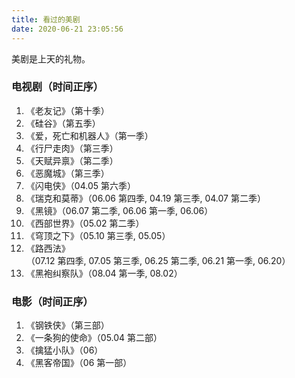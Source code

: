 ```yaml
---
title: 看过的美剧
date: 2020-06-21 23:05:56
---
```


美剧是上天的礼物。

<h3>电视剧<sd>（时间正序）</sd></h3>

<ol>
    <li>《老友记》<sd>（第十季）</sd></li>
    <li>《硅谷》<sd>（第五季）</sd></li>
    <li>《爱，死亡和机器人》<sd>（第一季）</sd></li>
    <li>《行尸走肉》<sd>（第三季）</sd></li>
    <li>《天赋异禀》<sd>（第二季）</sd></li>
    <li>《恶魔城》<sd>（第三季）</sd></li>
    <li>《闪电侠》<sd>（04.05 第六季）</sd></li>
    <li>《瑞克和莫蒂》<sd>（06.06 第四季, 04.19 第三季, 04.07 第二季）</sd></li>
    <li>《黑镜》<sd>（06.07 第二季, 06.06 第一季, 06.06）</sd></li>
    <li>《西部世界》<sd>（05.02 第二季）</sd></li>
    <li>《穹顶之下》<sd>（05.10 第三季, 05.05）</sd></li>
    <li>《路西法》<sd>（07.12 第四季, 07.05 第三季, 06.25 第二季, 06.21 第一季, 06.20）</sd></li>
    <li>《黑袍纠察队》<sd>（08.04 第一季, 08.02）</sd></li>
</ol>

<h3>电影<sd>（时间正序）</sd></h3>

<ol>
    <li>《钢铁侠》<sd>（第三部）</sd></li>
    <li>《一条狗的使命》<sd>（05.04 第二部）</sd></li>
    <li>《擒猛小队》<sd>（06）</sd></li>
    <li>《黑客帝国》<sd>（06 第一部）</sd></li>
</ol>

